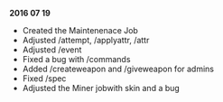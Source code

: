 **2016 07 19**
- Created the Maintenenace Job
- Adjusted /attempt, /applyattr, /attr
- Adjusted /event
- Fixed a bug with /commands
- Added /createweapon and /giveweapon for admins
- Fixed /spec
- Adjusted the Miner jobwith skin and a bug

